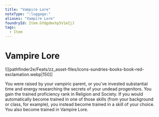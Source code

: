```yaml
---
title: "Vampire Lore"
noteType: ":luggage:"
aliases: "Vampire Lore"
foundryId: Item.GYQgdmxhp5V1mIjJ
tags:
  - Item
---
```


# Vampire Lore
![[pathfinder2e/Feats/zz_asset-files/icons-sundries-books-book-red-exclamation.webp|150]]

You were raised by your vampiric parent, or you've invested substantial time and energy researching the secrets of your undead progenitors. You gain the trained proficiency rank in Religion and Society. If you would automatically become trained in one of those skills (from your background or class, for example), you instead become trained in a skill of your choice. You also become trained in Vampire Lore.
